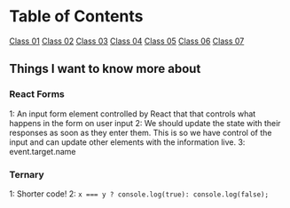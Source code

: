# Table of Contents

[Class 01](class-01.md)
[Class 02](class-02.md)
[Class 03](class-03.md)
[Class 04](class-04.md)
[Class 05](class-05.md)
[Class 06](class-06.md)
[Class 07](class-07.md)

## Things I want to know more about

### React Forms

  1: An input form element controlled by React that that controls what happens in the form on user input
  2: We should update the state with their responses as soon as they enter them. This is so we have control of the input and can update other elements with the information live.
  3: event.target.name

### Ternary

  1: Shorter code!
  2: `x === y ? console.log(true): console.log(false);`
